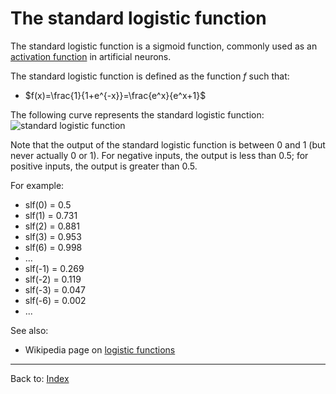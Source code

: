 # The standard logistic function

The standard logistic function is a sigmoid function, commonly used as an [activation function](activation_functions.md) in artificial neurons. 

The standard logistic function is defined as the function $f$ such that:
- $f(x)=\frac{1}{1+e^{-x}}=\frac{e^x}{e^x+1}$

The following curve represents the standard logistic function:
![standard logistic function](https://upload.wikimedia.org/wikipedia/commons/thumb/8/88/Logistic-curve.svg/330px-Logistic-curve.svg.png)

Note that the output of the standard logistic function is between 0 and 1 (but never actually 0 or 1). For negative inputs, the output is less than 0.5; for positive inputs, the output is greater than 0.5.

For example:
- slf(0) = 0.5
- slf(1) = 0.731
- slf(2) = 0.881
- slf(3) = 0.953
- slf(6) = 0.998
- ...
- slf(-1) = 0.269
- slf(-2) = 0.119
- slf(-3) = 0.047
- slf(-6) = 0.002
- ...

See also:
- Wikipedia page on [logistic functions](https://en.wikipedia.org/wiki/Logistic_function)

----

Back to: [Index](index.md)
